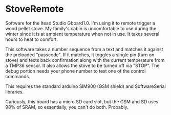 StoveRemote
===========

Software for the Itead Studio Gboard1.0. I'm using it to remote trigger a wood pellet stove. My family's
cabin is uncomfortable to use during the winter since it is at ambient temperature when not in use. It takes
several hours to heat to comfort.

This software takes a number sequence from a text and matches it against the preloaded "passcode". If it
matches, it toggles a single pin (turn on stove) and texts back confirmation along with the current
temperature from a TMP36 sensor. It also allows the stove to be turned off via "STOP". The debug portion
needs your phone number to test one of the control commands.

This requires the standard arduino SIM900 (GSM shield) and SoftwareSerial libraries.

Curiously, this board has a micro SD card slot, but the GSM and SD uses 98% of SRAM, so essentially,
you can't do both. Probably.
